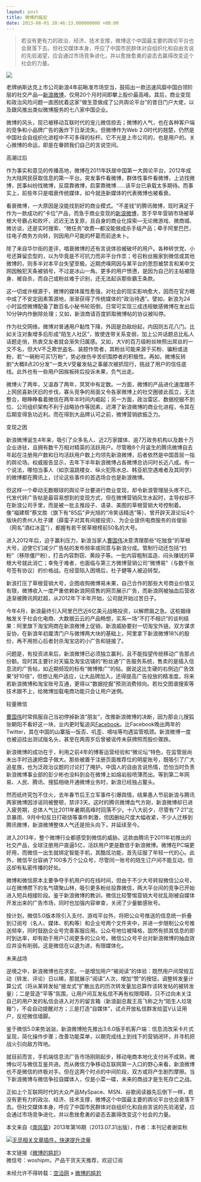 ```yaml
---
layout: post
title: 微博的尴尬
date: 2013-08-01 20:46:13.000000000 +08:00
---
```


> 若没有更有力的政治、经济、技术支撑，微博这个中国最主要的舆论平台也会衰落下去。但社交媒体本身，呼应了中国市民群体对自组织化和自由言说的先验渴望，应会通过市场竞争进化，并以愈挫愈勇的姿态去赢得改变这个社会的力量。

![](http://www.woshipm.com/wp-content/uploads/2013/08/dce0be8aaccf96a070f1ce2cf05ef807.png)

老牌纳斯达克上市公司新浪4年前瞅准市场空当，鼓捣出一款迅速风靡中国白领阶层的社交产品—<span class="wp_keywordlink_affiliate">[新浪微博](http://www.woshipm.com/tag/%E6%96%B0%E6%B5%AA%E5%BE%AE%E5%8D%9A "查看 新浪微博 中的全部文章")</span>，仅用20个月时间即攀上股价最高峰。其后，商业变现和政治风险问题一直困扰着这家“做生意做成了公共舆论平台”的昔日门户大佬，以及跟风推出类似微博服务的七八家中国企业。

微博的风头，现已被移动互联时代的宠儿微信掠去；微博的人气，也在各种客户端的竞争和小品牌广告的轰炸下日渐流失。但微博作为Web 2.0时代的翘楚，仍然是中国社会自组织化进程中不可多得的标杆。它不光是上市公司的，也是用户的。关心微博的命运，即是在眷顾我们自己的言说空间。

高潮过后

作为事实和意见的传播高地，微博在2011年跃居中国第一大舆论平台，2012年成为大陆网民获取信息的第一平台。突发事件看微博，群体性事件看微博，上访找微博，民事纠纷找微博，反腐靠微博，启蒙靠微博……该平台已承载太多期待。而事实上，前些年只是唱衰传统媒体，如今就连新媒体的代表微博也被看衰。

看衰微博，一大原因是没能找到好的商业模式。“不差钱”的腾讯微博，现时满足于作为一款成功的“卡位”产品，而急于商业变现的<span class="wp_keywordlink_affiliate">[新浪微博](http://www.woshipm.com/tag/%E6%96%B0%E6%B5%AA%E5%BE%AE%E5%8D%9A "查看 新浪微博 中的全部文章")</span>，苦于早年营销市场被草根大号霸占和败坏，迟迟无法复原，且自身的商业化探索—无论微游戏、微商城、微访谈，还是实时搜索、“微任务”收费—都没能做成杀手级产品；牵手阿里巴巴，往电子商务方向转，则因用户可能的杯葛而前途未卜。

除了来自华尔街的差评，唱衰微博的还有言说体验被破坏的用户。各种转世党、小号还算留恋型的，以为毕竟是不可抗力而非平台作祟；号召粉丝搬家到微信或其他微博的，则多半对本平台失望至极。近期虎嗅网因与某平台的恩怨被禁言和某中文网因触犯天条被销号，不过是冰山一角。更多的用户愤懑，是因为自己的主帖被隐身、被自杀，而自己或粉丝难于识别，还无法起诉那些霸王条款。

这一切或许根源于，微博的媒体属性愈强，对社会的现实影响愈大，因而在官方眼中成了不安定因素策源地，渐渐获得了传统媒体的“政治待遇”。譬如，新浪为24小时监控微博配备了数百名小秘书轮班倒，日常可实现三成违规敏感微博在发出后10分钟内作删除处理；又如，新浪商请百度抓取微博帖的协议被叫停。

作为社交网络，微博对普通用户黏性下降，外因是劲敌纷起，内因则五花八门。比如关注对象增多后形成“陌生人社区”，致使连带关系变弱，加上公共话题总比私人话题走俏，热衷交友者就会渐失归属感。又如，大V的百万级粉丝映照出屌丝的一文不名，但大V不乏欺世盗名、装腔作势者，其粉丝可能来源于买粉、骗粉或送粉，若“一碗粉可买1万粉”，势必挫伤辛苦织围脖者的积极性。再如，微博反转剧“大概8点20分发”一类大V受雇发帖之事屡次被抓现行，挑战了用户的信任底线。此外也有一些用户因挨板砖后投诉未果，负气出走。

微博火了两年，又温吞了两年，冥冥中有定数。一方面，微博的产品进化速度跟不上网民喜新厌旧的步伐，寡头竞争的局面又令各家微博上的社交圈彼此孤立，无法整合，眼睁睁看着微信在两年半时间内崛起；另一方面，政治雷区、数据挖掘不到位、公司组织架构不利于战略协作等因素，迟滞了新浪微博的商业化进程，令其在后期变得急功近利。而在得到大品牌认可之前，微博营销欲振乏力。

变现之困

新浪微博诞生4年来，吸引了众多名人、近2万家媒体、逾7万政务机构以及数十万企业进驻，且拥有数千万相对精英的活跃用户。尽管晚8个月诞生的腾讯微博自去年起在注册用户数和日均活跃用户数上均领先新浪微博，后者依然是中国首屈一指的舆论场。权威报告显示，去年下半年新浪微博占各微博总访问时长近八成。有一个说法，哪怕当事人（如京温跳楼女、纵火犯陈水总、韩亚航空遇难者及其同学）的微博都在腾讯上，讨论这些事件的首选场合也是新浪微博。

但这样一个牵动无数眼球的舆论平台要进行商业变现，却令新浪管理层头疼不已。代发代转广告帖是最容易想到的变现方式，但在微博营销风生水起时，主导权却不在新浪公司手里，而是被一批主推段子、语录、美图的草根营销大号控制着。像“福建帮”蔡文胜（旗下有“85后”尹光旭的“冷笑话精选”等）、曾开辟天涯论坛4个版块的贵州人杜子建（薛蛮子对其有间接投资）、为企业提供电商服务的肖俊丽（网名“酒红冰蓝”），都握有若干居草根榜前50名的大号。

进入2012年后，迫于赢利压力，新浪当家人<span class="wp_keywordlink_affiliate">[曹国伟](http://www.woshipm.com/tag/%E6%9B%B9%E5%9B%BD%E4%BC%9F "查看 曹国伟 中的全部文章")</span>决意清理那些“吃独食”的草根大号，迫使它们减少广告帖的发布频率或同意与新浪分成。管制行动还包括“扫粉”（移除僵尸粉），打击内容剽窃、黄段子等。一批内容粗制滥造、闷头赚钱的草根大号就此消亡；幸免于难者，也面临与第三方微博营销公司“微博易”（与数千账号签有协议）的价格战。在经营陷入困境后，杜子健等人被迫转型。

新浪打压了草根营销大号，企图收购微博易未果，自己合作的那些大号商业价值又有限，微博收入一度严重依赖新浪网搭售的网页展示广告，而新浪网被抽血后营收逐渐被腾讯网赶超，从2012年下半年开始，公司就开始过苦日子。

今年4月，新浪最终引入阿里巴巴近6亿美元战略投资，以解燃眉之急。这桩姻缘触发关于社会化电商、大数据云云的产品畅想，实系一场“不打不相识”的谈判结果：阿里旗下淘宝网商在新浪微博上促销，新浪威胁要封一切淘宝外链。双方谋求妥协，在新浪年初厘清门户与微博两大块的基础上，阿里拿下新浪微博18%的股份，再不用担心后者封杀淘宝店的小广告和链接了。

问题是，有投资进来后，新浪微博已必须独立赢利，且不能指望传统移动广告那点份额。现时其主要针对天猫及淘宝店铺的“粉丝通”广告服务系统，售卖的是插入信息流的广告帖，如近期频现的标有“微博推广”的帖。据说这比生硬的右侧边广告效果“好10倍”，但想让用户适应，让大品牌加入，还得提高广告投放的精准度。将来若新浪微博和淘宝账号互通，更得以“数据挖掘”预测消费倾向。若社交图谱搜索等技术跟不上，给微博加载电商功能只会让用户迷惘。

较量微信

<span class="wp_keywordlink_affiliate">[曹国伟](http://www.woshipm.com/tag/%E6%9B%B9%E5%9B%BD%E4%BC%9F "查看 曹国伟 中的全部文章")</span>时常佩服自己当初停掉新浪“朋友”，改推新浪微博的决断，因为那会儿搜狐张朝阳不看好这一块，业内更时髦追风<span class="wp_keywordlink_affiliate">[Facebook](http://www.woshipm.com/tag/facebook "Facebook")</span>。比Facebook晚出两年的Twitter，其在中国的山寨版—饭否、叽歪、嘀咕等均遇监管瓶颈。新浪微博一度也被迫挂出测试版名头，甚至在两周岁后曾被谣传未获牌照而股价骤跌。

新浪微博的成功在于，利用之前4年的博客运营经验和“微论坛”特色，在监管层尚未出手时迅速把盘子做大。那些被置于注册页面推荐位的明星账号，既吸引了广大追星族，也为泛政治议题的讨论打了掩护。中国人的自由言说热情，恐怕当时负责新浪微博事业部的彭少彬也没料到会在微博上如熔岩般喷薄而出。等到第二年网易、人民、腾讯、搜狐相继开通微博业务时，新浪已经独占鳌头。

然而纸终究包不住火，去年春节后王立军事件引爆舆情，结果愚人节前新浪与腾讯两家微博因涉谣同被整顿，禁评3天。这时的腾讯微博血气方刚，新浪微博却已进入疲劳期，总体人气比2011年暑期高峰时回落不少。十八大前夕，尽管有“7·21”北京暴雨、9月中旬反日打砸烧等事件刺激，但因删帖尺度大幅收紧，不少人迁移到腾讯微博，新浪微博整体人气还是扭头向下，并延续至今。

进入2013年，整个微博行业都感受到微信的威胁。这款由腾讯于2011年初推出的社交产品，全球注册用户直逼5亿，活跃用户更是数倍于新浪微博。微博在PC端更好用，而微信一出生就绑定智能手机，其酷炫功能，首先征服了年轻一代的心。此外，微信平台容纳了100多万个公众号，尽管同一账号的陌生订户间不能互动，但这却有私密传播的好处。

微博和微信原本主要争夺手机用户的在线时间，但由于不少大号转投微信公众号，以在微博攒下的名气啸聚山林，吸引更多粉丝投靠微信，两大平台间的竞争已开始进入短兵相接阶段。鉴于新浪微博的教训，微信比较警惕营销大号扰乱刚被自媒体开发出来的广告市场，同时也加强内容审查，关闭了少量敏感账号。

按计划，微信5.0版本除引入支付、游戏平台外，将把公众号推送的信息统一折叠到订阅号（名人、媒体、机构等）和企业号两个文件夹中，并进一步限制公众号推送频率，同时鼓励企业号完善客服应用。公众号地位被降格，固然有损其信息的即时到达率，却有助于用户订阅更多的公众号。微信公众号平台对新浪微博的抽血效应并没有削弱。这是微信在以退为进，有限媒体化。

未来战场

逆境之中，新浪微博也在求变。一是增加用户“被阅读”的体验：既然用户间常规互动（转发、评论）日以稀，那就展示“阅读”人次，增加“赞”的按钮，调整转发量计算公式（将从某转发帖“接龙式”扩散出去的历次转发量加总算作该转发帖的被转发量）；二是营造“平等”氛围，让用户间互发私信不再有权限障碍，只不过向未关注自己的用户发的私信会进入对方的留言箱（新浪副总裁王高飞称之为“陌生人垃圾箱”），不会自动提醒对方；三是打造“自媒体”，试点开放私信群发给蓝V认证用户，反挖微信墙脚。

鉴于微信5.0来势汹汹，新浪微博抢先推出3.6.0版手机客户端：信息流改采卡片式呈现，简化操作步骤；改善功能菜单，以期完成线上到线下的营销闭环，并寻机把战火引向敌方阵地。

就目前而言，手机端信息流广告市场刚刚起步，移动电商本地化支付尚不成熟，微博似可与微信互鉴共进。而从微信力争移动互联网第一入口的野心来看，新浪微博也不是微信的终极对手。但在这两个时点的中间阶段，双方或将产生剧烈摩擦。当下新浪微博与微信争拉自媒体人，仅是小菜一碟，未来的商战才是生死存亡之战。

正如上个互联网时代的大众产品MySpace、MSN、谷歌阅读器先后倒下一样，若没有更有力的政治、经济、技术支撑，微博这个中国最主要的舆论平台也会衰落下去。但社交媒体本身，呼应了中国市民群体对自组织化和自由言说的先验渴望，应会通过市场竞争进化，并以愈挫愈勇的姿态去赢得改变这个社会的力量。

本文来自《[南风窗](http://www.nfcmag.com/article/4175-s.html)》2013年第16期（2013.07.31出版），作者：本刊记者谢奕秋

[![无觅相关文章插件，快速提升流量](http://static.wumii.cn/images/pixel.png)](http://www.wumii.com/widget/relatedItems)

本文链接《[微博的尴尬](http://www.woshipm.com/it/36680.html "微博的尴尬")》  
微信号：woshipm，产品干货天天推荐，欢迎订阅

未经允许不得转载：[空洽网](http://kongqia.com) » [微博的尴尬](http://kongqia.com/17377.html)


